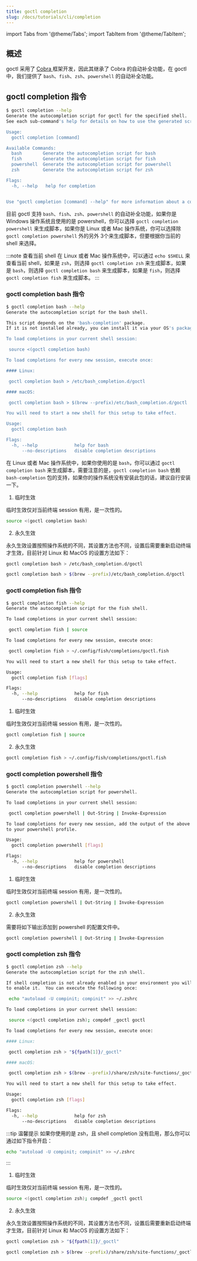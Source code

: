 ```yaml
---
title: goctl completion
slug: /docs/tutorials/cli/completion
---
```


import Tabs from '@theme/Tabs';
import TabItem from '@theme/TabItem';

## 概述

goctl 采用了 <a href="https://github.com/spf13/cobra" target="_blank"> Cobra </a> 框架开发，因此其继承了 Cobra 的自动补全功能，在 goctl 中，我们提供了 `bash`、`fish`、`zsh`、`powershell` 的自动补全功能。

## goctl completion 指令

```bash
$ goctl completion --help
Generate the autocompletion script for goctl for the specified shell.
See each sub-command's help for details on how to use the generated script.

Usage:
  goctl completion [command]

Available Commands:
  bash        Generate the autocompletion script for bash
  fish        Generate the autocompletion script for fish
  powershell  Generate the autocompletion script for powershell
  zsh         Generate the autocompletion script for zsh

Flags:
  -h, --help   help for completion


Use "goctl completion [command] --help" for more information about a command.
```

目前 goctl 支持 `bash`、`fish`、`zsh`、`powershell` 的自动补全功能，如果你是 Windows 操作系统且使用的是 powershell，你可以选择 `goctl completion powershell` 来生成脚本，如果你是 Linux 或者 Mac 操作系统，你可以选择除 `goctl completion powershell` 外的另外 3个来生成脚本，但要根据你当前的 shell 来选择。

:::note 查看当前 shell
在 Linux 或者 Mac 操作系统中，可以通过 `echo $SHELL` 来查看当前 shell，如果是 `zsh`，则选择 `goctl completion zsh` 来生成脚本，如果是 `bash`，则选择 `goctl completion bash` 来生成脚本，如果是 `fish`，则选择 `goctl completion fish` 来生成脚本。
:::

### goctl completion bash 指令

```bash
$ goctl completion bash --help
Generate the autocompletion script for the bash shell.

This script depends on the 'bash-completion' package.
If it is not installed already, you can install it via your OS's package manager.

To load completions in your current shell session:

 source <(goctl completion bash)

To load completions for every new session, execute once:

#### Linux:

 goctl completion bash > /etc/bash_completion.d/goctl

#### macOS:

 goctl completion bash > $(brew --prefix)/etc/bash_completion.d/goctl

You will need to start a new shell for this setup to take effect.

Usage:
  goctl completion bash

Flags:
  -h, --help              help for bash
      --no-descriptions   disable completion descriptions
```

在 Linux 或者 Mac 操作系统中，如果你使用的是 `bash`，你可以通过 `goctl completion bash` 来生成脚本，需要注意的是，`goctl completion bash` 依赖 `bash-completion` 包的支持，如果你的操作系统没有安装此包的话，建议自行安装一下。

1. 临时生效

临时生效仅对当前终端 session 有用，是一次性的。

```bash
source <(goctl completion bash)
```

2. 永久生效

永久生效设置按照操作系统的不同，其设置方法也不同，设置后需要重新启动终端才生效，目前针对 Linux 和 MacOS 的设置方法如下：

<Tabs>

<TabItem value="Linux" label="Linux" default>

```bash
goctl completion bash > /etc/bash_completion.d/goctl
```

</TabItem>

<TabItem value="MacOS" label="MacOS" default>

```bash
goctl completion bash > $(brew --prefix)/etc/bash_completion.d/goctl
```

</TabItem>

</Tabs>

### goctl completion fish 指令

```bash
$ goctl completion fish --help
Generate the autocompletion script for the fish shell.

To load completions in your current shell session:

 goctl completion fish | source

To load completions for every new session, execute once:

 goctl completion fish > ~/.config/fish/completions/goctl.fish

You will need to start a new shell for this setup to take effect.

Usage:
  goctl completion fish [flags]

Flags:
  -h, --help              help for fish
      --no-descriptions   disable completion descriptions
```

1. 临时生效

临时生效仅对当前终端 session 有用，是一次性的。

```bash
goctl completion fish | source
```

2. 永久生效

```bash
goctl completion fish > ~/.config/fish/completions/goctl.fish
```

### goctl completion powershell 指令

```bash
$ goctl completion powershell --help
Generate the autocompletion script for powershell.

To load completions in your current shell session:

 goctl completion powershell | Out-String | Invoke-Expression

To load completions for every new session, add the output of the above command
to your powershell profile.

Usage:
  goctl completion powershell [flags]

Flags:
  -h, --help              help for powershell
      --no-descriptions   disable completion descriptions
```

1. 临时生效

临时生效仅对当前终端 session 有用，是一次性的。

```bash
goctl completion powershell | Out-String | Invoke-Expression
```

2. 永久生效

需要将如下输出添加到 powershell 的配置文件中。

```bash
goctl completion powershell | Out-String | Invoke-Expression
```

### goctl completion zsh 指令

```bash
$ goctl completion zsh --help
Generate the autocompletion script for the zsh shell.

If shell completion is not already enabled in your environment you will need
to enable it.  You can execute the following once:

 echo "autoload -U compinit; compinit" >> ~/.zshrc

To load completions in your current shell session:

 source <(goctl completion zsh); compdef _goctl goctl

To load completions for every new session, execute once:

#### Linux:

 goctl completion zsh > "${fpath[1]}/_goctl"

#### macOS:

 goctl completion zsh > $(brew --prefix)/share/zsh/site-functions/_goctl

You will need to start a new shell for this setup to take effect.

Usage:
  goctl completion zsh [flags]

Flags:
  -h, --help              help for zsh
      --no-descriptions   disable completion descriptions
```

:::tip 温馨提示
如果你使用的是 zsh，且 shell completion 没有启用，那么你可以通过如下指令开启：

```bash
echo "autoload -U compinit; compinit" >> ~/.zshrc
```

:::

1. 临时生效

临时生效仅对当前终端 session 有用，是一次性的。

```bash
source <(goctl completion zsh); compdef _goctl goctl
```

2. 永久生效

永久生效设置按照操作系统的不同，其设置方法也不同，设置后需要重新启动终端才生效，目前针对 Linux 和 MacOS 的设置方法如下：

<Tabs>

<TabItem value="Linux" label="Linux" default>

```bash
goctl completion zsh > "${fpath[1]}/_goctl"
```

</TabItem>

<TabItem value="MacOS" label="MacOS" default>

```bash
goctl completion zsh > $(brew --prefix)/share/zsh/site-functions/_goctl
```

</TabItem>

</Tabs>
